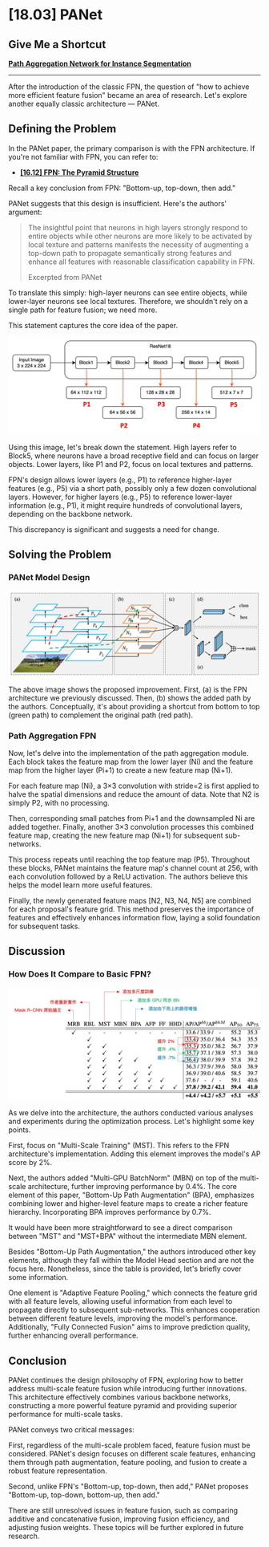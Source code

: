 # [18.03] PANet

## Give Me a Shortcut

[**Path Aggregation Network for Instance Segmentation**](https://arxiv.org/abs/1803.01534)

---

After the introduction of the classic FPN, the question of "how to achieve more efficient feature fusion" became an area of research. Let's explore another equally classic architecture — PANet.

## Defining the Problem

In the PANet paper, the primary comparison is with the FPN architecture. If you're not familiar with FPN, you can refer to:

- [**[16.12] FPN: The Pyramid Structure**](../1612-fpn/index.md)

Recall a key conclusion from FPN: "Bottom-up, top-down, then add."

PANet suggests that this design is insufficient. Here's the authors' argument:

> The insightful point that neurons in high layers strongly respond to entire objects while other neurons are more likely to be activated by local texture and patterns manifests the necessity of augmenting a top-down path to propagate semantically strong features and enhance all features with reasonable classification capability in FPN.
>
> Excerpted from PANet

To translate this simply: high-layer neurons can see entire objects, while lower-layer neurons see local textures. Therefore, we shouldn't rely on a single path for feature fusion; we need more.

This statement captures the core idea of the paper.

![panet_1](./img/fpn_2.jpg)

Using this image, let's break down the statement. High layers refer to Block5, where neurons have a broad receptive field and can focus on larger objects. Lower layers, like P1 and P2, focus on local textures and patterns.

FPN's design allows lower layers (e.g., P1) to reference higher-layer features (e.g., P5) via a short path, possibly only a few dozen convolutional layers. However, for higher layers (e.g., P5) to reference lower-layer information (e.g., P1), it might require hundreds of convolutional layers, depending on the backbone network.

This discrepancy is significant and suggests a need for change.

## Solving the Problem

### PANet Model Design

![panet_2](./img/panet_2.jpg)

The above image shows the proposed improvement. First, (a) is the FPN architecture we previously discussed. Then, (b) shows the added path by the authors. Conceptually, it's about providing a shortcut from bottom to top (green path) to complement the original path (red path).

### Path Aggregation FPN

Now, let's delve into the implementation of the path aggregation module. Each block takes the feature map from the lower layer (Ni) and the feature map from the higher layer (Pi+1) to create a new feature map (Ni+1).

For each feature map (Ni), a 3×3 convolution with stride=2 is first applied to halve the spatial dimensions and reduce the amount of data. Note that N2 is simply P2, with no processing.

Then, corresponding small patches from Pi+1 and the downsampled Ni are added together. Finally, another 3×3 convolution processes this combined feature map, creating the new feature map (Ni+1) for subsequent sub-networks.

This process repeats until reaching the top feature map (P5). Throughout these blocks, PANet maintains the feature map's channel count at 256, with each convolution followed by a ReLU activation. The authors believe this helps the model learn more useful features.

Finally, the newly generated feature maps [N2, N3, N4, N5] are combined for each proposal's feature grid. This method preserves the importance of features and effectively enhances information flow, laying a solid foundation for subsequent tasks.

## Discussion

### How Does It Compare to Basic FPN?

![panet_3](./img/panet_3.jpg)

As we delve into the architecture, the authors conducted various analyses and experiments during the optimization process. Let's highlight some key points.

First, focus on "Multi-Scale Training" (MST). This refers to the FPN architecture's implementation. Adding this element improves the model's AP score by 2%.

Next, the authors added "Multi-GPU BatchNorm" (MBN) on top of the multi-scale architecture, further improving performance by 0.4%. The core element of this paper, "Bottom-Up Path Augmentation" (BPA), emphasizes combining lower and higher-level feature maps to create a richer feature hierarchy. Incorporating BPA improves performance by 0.7%.

It would have been more straightforward to see a direct comparison between "MST" and "MST+BPA" without the intermediate MBN element.

Besides "Bottom-Up Path Augmentation," the authors introduced other key elements, although they fall within the Model Head section and are not the focus here. Nonetheless, since the table is provided, let's briefly cover some information.

One element is "Adaptive Feature Pooling," which connects the feature grid with all feature levels, allowing useful information from each level to propagate directly to subsequent sub-networks. This enhances cooperation between different feature levels, improving the model's performance. Additionally, "Fully Connected Fusion" aims to improve prediction quality, further enhancing overall performance.

## Conclusion

PANet continues the design philosophy of FPN, exploring how to better address multi-scale feature fusion while introducing further innovations. This architecture effectively combines various backbone networks, constructing a more powerful feature pyramid and providing superior performance for multi-scale tasks.

PANet conveys two critical messages:

First, regardless of the multi-scale problem faced, feature fusion must be considered. PANet's design focuses on different scale features, enhancing them through path augmentation, feature pooling, and fusion to create a robust feature representation.

Second, unlike FPN's "Bottom-up, top-down, then add," PANet proposes "Bottom-up, top-down, bottom-up, then add."

There are still unresolved issues in feature fusion, such as comparing additive and concatenative fusion, improving fusion efficiency, and adjusting fusion weights. These topics will be further explored in future research.
